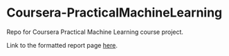 # Coursera-PracticalMachineLearning
Repo for Coursera Practical Machine Learning course project.

Link to the formatted report page [here](Project_Report.html).
